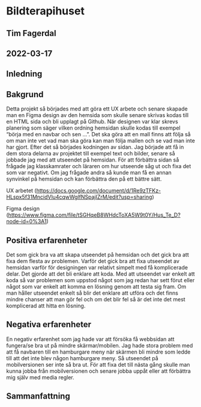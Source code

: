 
# Bildterapihuset
## Tim Fagerdal
## 2022-03-17

## Inledning


## Bakgrund
Detta projekt så börjades med att göra ett UX arbete och senare skapade man en Figma design av den hemsida som skulle senare skrivas kodas till en HTML sida och bli upplagt på Github. När designen var klar skrevs planering som säger vilken ordning hemsidan skulle kodas till exempel “börja med en navbar och sen …”.
Det ska göra att en mall finns att följa så om man inte vet vad man ska göra kan man följa mallen och se vad man inte har gjort. Efter det så börjades kodningen av sidan. Jag började att få in dem stora delarna av projektet till exempel text och bilder, senare så jobbade jag med att utseendet på hemsidan. För att förbättra sidan så frågade jag klasskamrater och läraren om hur utseende såg ut och fixa det som var negativt. Om jag frågade andra så kunde man få en annan synvinkel på hemsidan och kan förbättra den på ett bättre sätt.  

UX arbetet (https://docs.google.com/document/d/1Re9zTFKz-HLspx5f31MncidVlu4cqwWglfNSpajIZrM/edit?usp=sharing) 

Figma design (https://www.figma.com/file/tSGHqeB8WHdcToXA5W9t0Y/Hus_Te_D?node-id=0%3A1) 
    

## Positiva erfarenheter 
Det som gick bra va att skapa utseendet på hemsidan och det gick bra att fixa dem flesta av problemen. Varför det gick bra att fixa utseendet av hemsidan varför för designingen var relativt simpelt med få komplicerade delar. Det gjorde att det bli enklare att koda. Med att utseendet var enkelt att koda så var problemen som uppstod något som jag redan har sett förut eller något som var enkelt att komma en lösning genom att testa sig fram. Om man håller utseendet enkelt så blir det enklare att utföra och det finns mindre chanser att man gör fel och om det blir fel så är det inte det mest komplicerad att hitta en lösning.   


## Negativa erfarenheter
En negativ erfarenhet som jag hade var att försöka få webbsidan att fungera/se bra ut på mindre skärmar/mobilen. Jag hade stora problem med att få navbaren till en hamburgare meny när skärmen bli mindre som ledde till att det inte blev någon hamburgare meny. Så utseendet på mobilversionen ser inte så bra ut. För att fixa det till nästa gång skulle man kunna jobba från mobilversionen och senare jobba uppåt eller att förbättra mig själv med media regler.   


## Sammanfattning  

